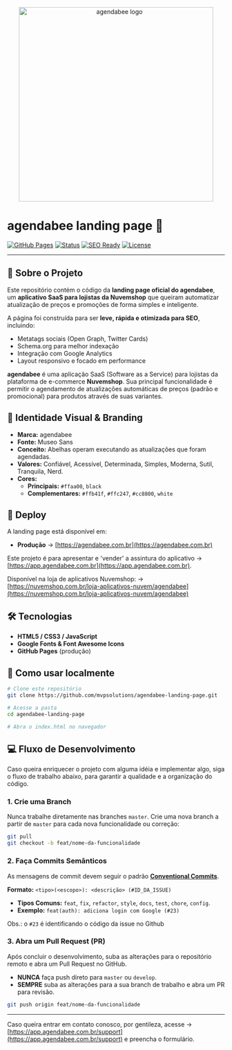<div align="center">
  <img src="https://agendabee.com.br/assets/img/agendabee-logo.png" alt="agendabee logo" width="450"/>
</div>

# agendabee landing page 🐝

[![GitHub Pages](https://img.shields.io/badge/Deploy-GitHub%20Pages-222222?logo=github)](https://mvpsolutions.github.io/agendabee-landing-page/)
[![Status](https://img.shields.io/badge/Status-Online-success?style=flat&logo=vercel&logoColor=white)](https://agendabee.com.br)
[![SEO Ready](https://img.shields.io/badge/SEO-Optimized-blue?logo=google)](https://developers.google.com/search)
[![License](https://img.shields.io/badge/license-MIT-green.svg)](LICENSE)

---

## 📌 Sobre o Projeto

Este repositório contém o código da **landing page oficial do agendabee**, um **aplicativo SaaS para lojistas da Nuvemshop** que queiram automatizar atualização de preços e promoções de forma simples e inteligente.

A página foi construída para ser **leve, rápida e otimizada para SEO**, incluindo:

- Metatags sociais (Open Graph, Twitter Cards)
- Schema.org para melhor indexação
- Integração com Google Analytics
- Layout responsivo e focado em performance

**agendabee** é uma aplicação SaaS (Software as a Service) para lojistas da plataforma de e-commerce **Nuvemshop**. Sua principal funcionalidade é permitir o agendamento de atualizações automáticas de preços (padrão e promocional) para produtos através de suas variantes.

## 🐝 Identidade Visual & Branding

- **Marca:** agendabee
- **Fonte:** Museo Sans
- **Conceito:** Abelhas operam executando as atualizações que foram agendadas.
- **Valores:** Confiável, Acessível, Determinada, Simples, Moderna, Sutil, Tranquila, Nerd.
- **Cores:**
  - **Principais:** `#ffaa00`, `black`
  - **Complementares:** `#ffb41f`, `#ffc247`, `#cc8800`, `white`

## 🚀 Deploy

A landing page está disponível em:

- **Produção** → [https://agendabee.com.br](https://agendabee.com.br)

Este projeto é para apresentar e 'vender' a assintura do aplicativo → [https://app.agendabee.com.br](https://app.agendabee.com.br).

Disponível na loja de aplicativos Nuvemshop: → [https://nuvemshop.com.br/loja-aplicativos-nuvem/agendabee](https://nuvemshop.com.br/loja-aplicativos-nuvem/agendabee)

## 🛠️ Tecnologias

- **HTML5 / CSS3 / JavaScript**
- **Google Fonts & Font Awesome Icons**
- **GitHub Pages** (produção)

## 📖 Como usar localmente

```bash
# Clone este repositório
git clone https://github.com/mvpsolutions/agendabee-landing-page.git

# Acesse a pasta
cd agendabee-landing-page

# Abra o index.html no navegador
```

## 💻 Fluxo de Desenvolvimento

Caso queira enriquecer o projeto com alguma idéia e implementar algo, siga o fluxo de trabalho abaixo, para garantir a qualidade e a organização do código.

### 1. Crie uma Branch

Nunca trabalhe diretamente nas branches `master`. Crie uma nova branch a partir de `master` para cada nova funcionalidade ou correção:

```bash
git pull
git checkout -b feat/nome-da-funcionalidade
```

### 2. Faça Commits Semânticos

As mensagens de commit devem seguir o padrão **[Conventional Commits](https://www.conventionalcommits.org/en/v1.0.0/)**.

**Formato:** `<tipo>(<escopo>): <descrição> (#ID_DA_ISSUE)`

- **Tipos Comuns:** `feat`, `fix`, `refactor`, `style`, `docs`, `test`, `chore`, `config`.
- **Exemplo:** `feat(auth): adiciona login com Google (#23)`

Obs.: o `#23` é identificando o código da issue no Github

### 3. Abra um Pull Request (PR)

Após concluir o desenvolvimento, suba as alterações para o repositório remoto e abra um Pull Request no GitHub.

- **NUNCA** faça push direto para `master` ou `develop`.
- **SEMPRE** suba as alterações para a sua branch de trabalho e abra um PR para revisão.

```bash
git push origin feat/nome-da-funcionalidade
```

---

Caso queira entrar em contato conosco, por gentileza, acesse → [https://app.agendabee.com.br/support](https://app.agendabee.com.br/support) e preencha o formulário.
